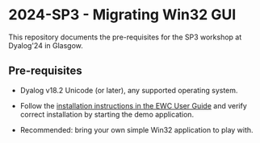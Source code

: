 # 2024-SP3 - Migrating Win32 GUI

This repository documents the pre-requisites for the SP3 workshop at Dyalog'24 in Glasgow.

## Pre-requisites

- Dyalog v18.2 Unicode (or later), any supported operating system.

- Follow the [installation instructions in the EWC User Guide](https://dyalog.github.io/EWC/0.1/Usage/Installation/) and verify correct installation by starting the demo application.
  
- Recommended: bring your own simple Win32 application to play with.

